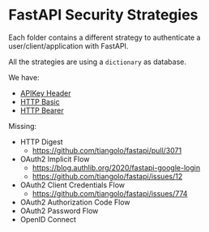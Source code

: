 # FastAPI Security Strategies

Each folder contains a different strategy to authenticate a user/client/application with FastAPI.

All the strategies are using a `dictionary` as database.

We have:

* [APIKey Header](api_key)
* [HTTP Basic](http_basic)
* [HTTP Bearer](https://github.com/tiangolo/fastapi/blob/master/tests/test_security_http_bearer.py)

Missing:

* HTTP Digest
    - https://github.com/tiangolo/fastapi/pull/3071
* OAuth2 Implicit Flow
    - https://blog.authlib.org/2020/fastapi-google-login
    - https://github.com/tiangolo/fastapi/issues/12
* OAuth2 Client Credentials Flow
    - https://github.com/tiangolo/fastapi/issues/774
* OAuth2 Authorization Code Flow
* OAuth2 Password Flow
* OpenID Connect
